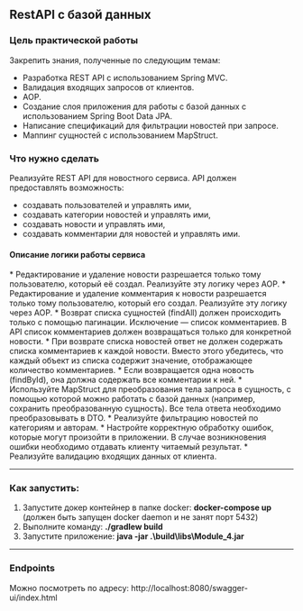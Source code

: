 <H2>RestAPI с базой данных</H2>

<H3>Цель практической работы</H3>
Закрепить знания, полученные по следующим темам:

* Разработка REST API с использованием Spring MVC.
* Валидация входящих запросов от клиентов.
* AOP.
* Создание слоя приложения для работы с базой данных с использованием Spring Boot Data JPA.
* Написание спецификаций для фильтрации новостей при запросе.
* Маппинг сущностей с использованием MapStruct.


<H3>Что нужно сделать</H3>
Реализуйте REST API для новостного сервиса. API должен предоставлять возможность:

* создавать пользователей и управлять ими,
* создавать категории новостей и управлять ими,
* создавать новости и управлять ими,
* создавать комментарии для новостей и управлять ими.

<H4>Описание логики работы сервиса</H4>
* Редактирование и удаление новости разрешается только тому пользователю, который её создал. Реализуйте эту логику через AOP.  
* Редактирование и удаление комментария к новости разрешается только тому пользователю, который его создал. Реализуйте эту логику через AOP.
* Возврат списка сущностей (findAll) должен происходить только с помощью пагинации. Исключение — список комментариев. В API список комментариев должен возвращаться только для конкретной новости.
* При возврате списка новостей ответ не должен содержать списка комментариев к каждой новости. Вместо этого убедитесь, что каждый объект из списка содержит значение, отображающее количество комментариев.
* Если возвращается одна новость (findById), она должна содержать все комментарии к ней.
* Используйте MapStruct для преобразования тела запроса в сущность, с помощью которой можно работать с базой данных (например, сохранить преобразованную сущность). Все тела ответа необходимо преобразовывать в DTO.
* Реализуйте фильтрацию новостей по категориям и авторам.
* Настройте корректную обработку ошибок, которые могут произойти в приложении. В случае возникновения ошибки необходимо отдавать клиенту читаемый результат.
* Реализуйте валидацию входящих данных от клиента.  

---

<H3>Как запустить:</H3>


1. Запустите докер контейнер в папке docker: <b>docker-compose up</b> (должен быть запущен docker daemon и не занят порт 5432)
2. Выполните команду: <b>./gradlew build</b>
3. Запустите приложение: <b>java -jar .\build\libs\Module_4.jar</b>

---

<H3>Endpoints</H3>
Можно посмотреть по адресу:  
http://localhost:8080/swagger-ui/index.html

